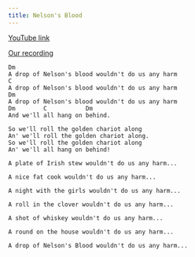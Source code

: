 ```yaml
---
title: Nelson's Blood
---
```


[YouTube link](https://www.youtube.com/watch?v=rFjnfsRoQo4)

[Our recording](https://www.dropbox.com/s/auq38ftu8p49rlz/07%20Nelson%27s%20Blood.m4a?dl=0)

```
Dm
A drop of Nelson's blood wouldn't do us any harm
C
A drop of Nelson's blood wouldn't do us any harm
Dm
A drop of Nelson's blood wouldn't do us any harm
Dm        C           Dm
And we'll all hang on behind.

So we'll roll the golden chariot along
An' we'll roll the golden chariot along.
So we'll roll the golden chariot along
An' we'll all hang on behind!

A plate of Irish stew wouldn't do us any harm...

A nice fat cook wouldn't do us any harm...

A night with the girls wouldn't do us any harm...

A roll in the clover wouldn't do us any harm...

A shot of whiskey wouldn't do us any harm...

A round on the house wouldn't do us any harm...

A drop of Nelson's Blood wouldn't do us any harm...
```
